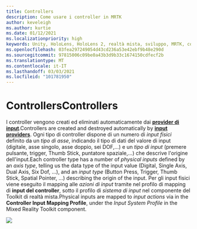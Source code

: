 ```yaml
---
title: Controllers
description: Come usare i controller in MRTK
author: keveleigh
ms.author: kurtie
ms.date: 01/12/2021
ms.localizationpriority: high
keywords: Unity, HoloLens, HoloLens 2, realtà mista, sviluppo, MRTK, controller,
ms.openlocfilehash: 03fea297249054d43cd236a53e42ebf9b48e290d
ms.sourcegitcommit: 97815006c09be0a43b3d9b33c1674150cdfecf2b
ms.translationtype: MT
ms.contentlocale: it-IT
ms.lasthandoff: 03/03/2021
ms.locfileid: "101781950"
---
```

# <a name="controllers"></a><span data-ttu-id="5d22f-104">Controllers</span><span class="sxs-lookup"><span data-stu-id="5d22f-104">Controllers</span></span>

<span data-ttu-id="5d22f-105">I controller vengono creati ed eliminati automaticamente dai [**provider di input**](input-providers.md).</span><span class="sxs-lookup"><span data-stu-id="5d22f-105">Controllers are created and destroyed automatically by [**input providers**](input-providers.md).</span></span> <span data-ttu-id="5d22f-106">Ogni tipo di controller dispone di un numero di *input fisici* definito da un *tipo di asse*, indicando il tipo di dati del valore di input (digitale, asse singolo, asse doppio, sei DOF,...) e un *tipo di input* (premere pulsante, trigger, Thumb Stick, puntatore spaziale,...) che descrive l'origine dell'input.</span><span class="sxs-lookup"><span data-stu-id="5d22f-106">Each controller type has a number of *physical inputs* defined by an *axis type*, telling us the data type of the input value (Digital, Single Axis, Dual Axis, Six Dof, ...), and an *input type* (Button Press, Trigger, Thumb Stick, Spatial Pointer, ...) describing the origin of the input.</span></span> <span data-ttu-id="5d22f-107">Per gli input fisici viene eseguito il mapping alle *azioni di input* tramite nel profilo di mapping di **input del controller**, sotto il profilo di *sistema di input* nel componente del Toolkit di realtà mista.</span><span class="sxs-lookup"><span data-stu-id="5d22f-107">Physical inputs are mapped to *input actions* via in the **Controller Input Mapping Profile**, under the *Input System Profile* in the Mixed Reality Toolkit component.</span></span>

<img src="../images/input/ControllerInputMapping.png" style="max-width:100%;">
